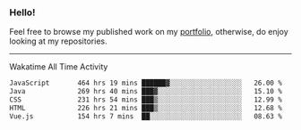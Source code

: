 ### Hello!

Feel free to browse my published work on my [portfolio](https://bumbleboss.xyz), otherwise, do enjoy looking at my repositories.

---

Wakatime All Time Activity

<!--START_SECTION:waka-->

```txt
JavaScript       464 hrs 19 mins ██████▓░░░░░░░░░░░░░░░░░░   26.00 %
Java             269 hrs 40 mins ███▓░░░░░░░░░░░░░░░░░░░░░   15.10 %
CSS              231 hrs 54 mins ███▒░░░░░░░░░░░░░░░░░░░░░   12.99 %
HTML             226 hrs 21 mins ███▒░░░░░░░░░░░░░░░░░░░░░   12.68 %
Vue.js           154 hrs 7 mins  ██░░░░░░░░░░░░░░░░░░░░░░░   08.63 %
```

<!--END_SECTION:waka-->
